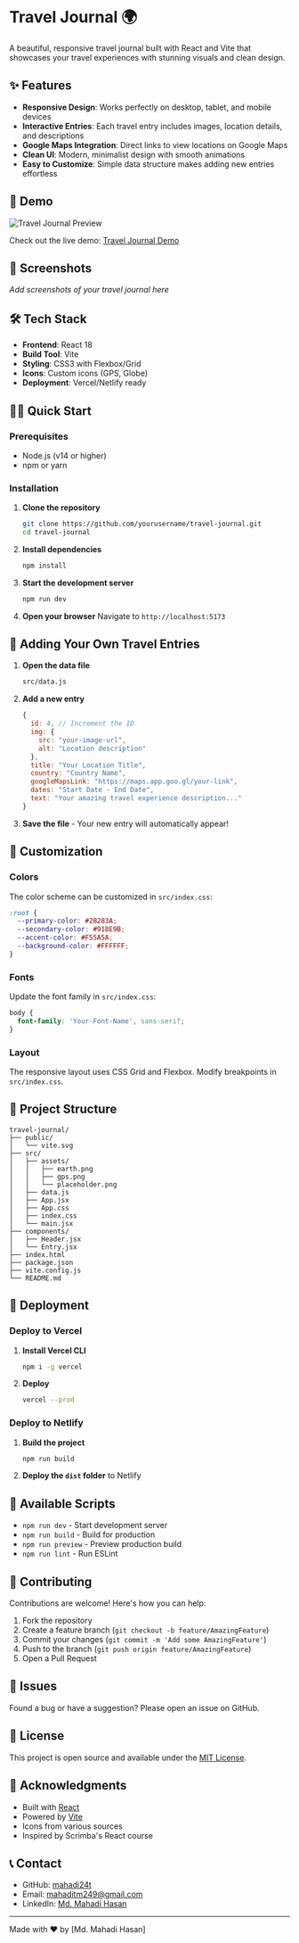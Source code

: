 # Travel Journal 🌍

A beautiful, responsive travel journal built with React and Vite that showcases your travel experiences with stunning visuals and clean design.

## ✨ Features

- **Responsive Design**: Works perfectly on desktop, tablet, and mobile devices
- **Interactive Entries**: Each travel entry includes images, location details, and descriptions
- **Google Maps Integration**: Direct links to view locations on Google Maps
- **Clean UI**: Modern, minimalist design with smooth animations
- **Easy to Customize**: Simple data structure makes adding new entries effortless

## 🚀 Demo

![Travel Journal Preview](https://img.shields.io/badge/Live_Demo-Available-green)

Check out the live demo: [Travel Journal Demo](https://mahadi24t.github.io/Travel_Journal/) 

## 📸 Screenshots

*Add screenshots of your travel journal here*

## 🛠️ Tech Stack

- **Frontend**: React 18
- **Build Tool**: Vite
- **Styling**: CSS3 with Flexbox/Grid
- **Icons**: Custom icons (GPS, Globe)
- **Deployment**: Vercel/Netlify ready

## 🏃‍♂️ Quick Start

### Prerequisites

- Node.js (v14 or higher)
- npm or yarn

### Installation

1. **Clone the repository**
   ```bash
   git clone https://github.com/yourusername/travel-journal.git
   cd travel-journal
   ```

2. **Install dependencies**
   ```bash
   npm install
   ```

3. **Start the development server**
   ```bash
   npm run dev
   ```

4. **Open your browser**
   Navigate to `http://localhost:5173`

## 📝 Adding Your Own Travel Entries

1. **Open the data file**
   ```bash
   src/data.js
   ```

2. **Add a new entry**
   ```javascript
   {
     id: 4, // Increment the ID
     img: {
       src: "your-image-url",
       alt: "Location description"
     },
     title: "Your Location Title",
     country: "Country Name",
     googleMapsLink: "https://maps.app.goo.gl/your-link",
     dates: "Start Date - End Date",
     text: "Your amazing travel experience description..."
   }
   ```

3. **Save the file** - Your new entry will automatically appear!

## 🎨 Customization

### Colors
The color scheme can be customized in `src/index.css`:
```css
:root {
  --primary-color: #2B283A;
  --secondary-color: #918E9B;
  --accent-color: #F55A5A;
  --background-color: #FFFFFF;
}
```

### Fonts
Update the font family in `src/index.css`:
```css
body {
  font-family: 'Your-Font-Name', sans-serif;
}
```

### Layout
The responsive layout uses CSS Grid and Flexbox. Modify breakpoints in `src/index.css`.

## 📁 Project Structure

```
travel-journal/
├── public/
│   └── vite.svg
├── src/
│   ├── assets/
│   │   ├── earth.png
│   │   ├── gps.png
│   │   └── placeholder.png
│   ├── data.js
│   ├── App.jsx
│   ├── App.css
│   ├── index.css
│   └── main.jsx
├── components/
│   ├── Header.jsx
│   └── Entry.jsx
├── index.html
├── package.json
├── vite.config.js
└── README.md
```

## 🚀 Deployment

### Deploy to Vercel

1. **Install Vercel CLI**
   ```bash
   npm i -g vercel
   ```

2. **Deploy**
   ```bash
   vercel --prod
   ```

### Deploy to Netlify

1. **Build the project**
   ```bash
   npm run build
   ```

2. **Deploy the `dist` folder** to Netlify

## 🧪 Available Scripts

- `npm run dev` - Start development server
- `npm run build` - Build for production
- `npm run preview` - Preview production build
- `npm run lint` - Run ESLint

## 🤝 Contributing

Contributions are welcome! Here's how you can help:

1. Fork the repository
2. Create a feature branch (`git checkout -b feature/AmazingFeature`)
3. Commit your changes (`git commit -m 'Add some AmazingFeature'`)
4. Push to the branch (`git push origin feature/AmazingFeature`)
5. Open a Pull Request

## 🐛 Issues

Found a bug or have a suggestion? Please open an issue on GitHub.

## 📄 License

This project is open source and available under the [MIT License](LICENSE).

## 🙏 Acknowledgments

- Built with [React](https://reactjs.org/)
- Powered by [Vite](https://vitejs.dev/)
- Icons from various sources
- Inspired by Scrimba's React course

## 📞 Contact

- GitHub: [mahadi24t](https://github.com/mahadi24t)
- Email: mahaditm249@gmail.com
- LinkedIn: [Md. Mahadi Hasan
](https://www.linkedin.com/in/mahadi24/)

---

Made with ❤️ by [Md. Mahadi Hasan]
